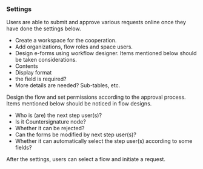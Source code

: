 
### Settings

Users are able to submit and approve various requests online once they have done the settings below.

- Create a workspace for the cooperation.
- Add organizations, flow roles and space users.
- Design e-forms using workflow designer. Items mentioned below should be taken considerations.
 - Contents
 - Display format
 - the field is required?
 - More details are needed? Sub-tables, etc.

Design the flow and set permissions according to the approval process. Items mentioned below should be noticed in flow designs.
- Who is (are) the next step user(s)?
- Is it Countersignature node?
- Whether it can be rejected?
- Can the forms be modified by next step user(s)?
- Whether it can automatically select the step user(s)  according to some fields?

After the settings, users can select a flow and initiate a request.
